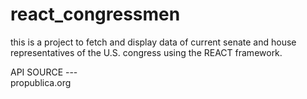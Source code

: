 # react_congressmen
this is a project to fetch and display data of current senate and house representatives of the U.S. congress
using the REACT framework. 

API SOURCE ---  
propublica.org
